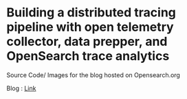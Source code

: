 # Building a distributed tracing pipeline with open telemetry collector, data prepper, and OpenSearch trace analytics


Source Code/ Images for the blog hosted on Opensearch.org

Blog : [Link](https://opensearch.org/blog/technical-post/2021/12/distributed-tracing-pipeline-with-opentelemetry/)